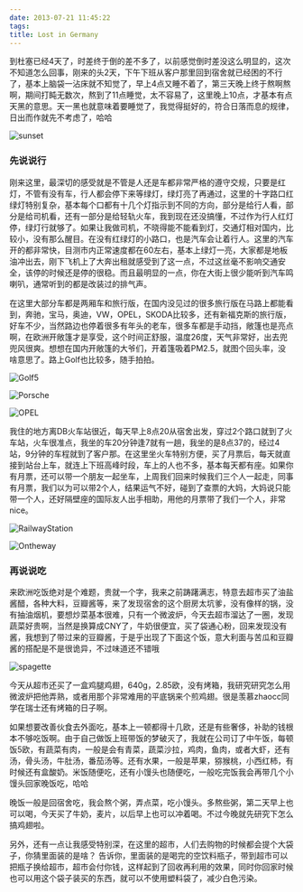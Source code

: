 ```yaml
---
date: 2013-07-21 11:45:22
tags:
title: Lost in Germany
---
```



到杜塞已经4天了，时差终于倒的差不多了，以前感觉倒时差没这么明显的，这次不知道怎么回事，刚来的头2天，下午下班从客户那里回到宿舍就已经困的不行了，基本上脑袋一沾床就不知觉了，早上4点又睡不着了，第三天晚上终于熬啊熬啊，期间打盹无数次，熬到了11点睡觉，太不容易了，这里晚上10点，才基本有点天黑的意思。天一黑也就意味着要睡觉了，我觉得挺好的，符合日落而息的规律，日出而作就先不考虑了，哈哈  
  
![sunset](http://farm6.staticflickr.com/5464/9327308393_66a87dc90e.jpg)  

### 先说说行
刚来这里，最深切的感受就是不管是人还是车都非常严格的遵守交规，只要是红灯，不管有没有车，行人都会停下来等绿灯，绿灯亮了再通过，这里的十字路口红绿灯特别复杂，基本每个口都有十几个灯指示到不同的方向，部分是给行人看，部分是给司机看，还有一部分是给轻轨火车，我到现在还没搞懂，不过作为行人红灯停，绿灯行就够了。如果让我做司机，不晓得能不能看到灯，交通灯相对国内，比较小，没有那么醒目。在没有红绿灯的小路口，也是汽车会让着行人。这里的汽车开的都非常快，目测市内正常速度都在60左右，基本上绿灯一亮，大家都是地板油冲出去，刚下飞机上了大奔出租就感受到了这一点，不过这丝毫不影响交通安全，该停的时候还是停的很稳。而且最明显的一点，你在大街上很少能听到汽车鸣喇叭，通常听到的都是改装过的排气声。  


在这里大部分车都是两厢车和旅行版，在国内没见过的很多旅行版在马路上都能看到，奔驰，宝马，奥迪，VW，OPEL，SKODA比较多，还有新福克斯的旅行版，好车不少，当然路边也停着很多有年头的老车，很多车都是手动挡，敞篷也是亮点啊，在欧洲开敞篷才是享受，这个时间正舒服，温度26度，天气非常好，出去兜兜风很爽。想想在国内开敞篷的大爷们，开着篷吸着PM2.5，就图个回头率，没啥意思了。路上Golf也比较多，随手拍拍。  
  
![Golf5](http://farm8.staticflickr.com/7427/9327241437_370228b165.jpg "第五代Golf")  
  
![Porsche](http://farm4.staticflickr.com/3773/9327189471_bc2898c6ca.jpg "Porsche 911")  
  
![OPEL](http://farm3.staticflickr.com/2880/9326643413_c76d204087.jpg "OPEL 国内是英朗XT")  
  

我住的地方离DB火车站很近，每天早上8点20从宿舍出发，穿过2个路口就到了火车站，火车很准点，我坐的车20分钟逢7就有一趟，我坐的是8点37的，经过4站，9分钟的车程就到了客户那。在这里坐火车特别方便，买了月票后，每天就直接到站台上车，就连上下班高峰时段，车上的人也不多，基本每天都有座。如果你有月票，还可以带一个朋友一起坐车，上周我们回来时候我们三个人一起走，同事有月票，我们以为可以带2个人，结果运气不好，碰到了查票的大妈，大妈说只能带一个人，还好隔壁座的国际友人出手相助，用他的月票带了我们一个人，非常nice。

![RailwayStation](http://farm8.staticflickr.com/7435/9330157308_3c00546345_z.jpg "车站等车中…")  

![Ontheway](http://farm8.staticflickr.com/7388/9330178498_93c7282213.jpg "去客户办公室的路上")  

### 再说说吃

来欧洲吃饭绝对是个难题，贵就一个字，我来之前踌躇满志，特意去超市买了油盐酱醋，各种大料，豆瓣酱等，来了发现宿舍的这个厨房太坑爹，没有像样的锅，没有抽油烟机，要想炒菜基本很难，只有一个微波炉，今天去超市溜达了一圈，发现蔬菜好贵啊，当然是换算成CNY了，牛奶很便宜，买了袋通心粉，回来发现没有酱，我想到了带过来的豆瓣酱，于是乎出现了下面这个饭，意大利面与苦瓜和豆瓣酱的搭配是不是很诡异，不过味道还不错哦  

![spagette](http://farm6.staticflickr.com/5501/9327255591_a92068aaf9.jpg "通心粉")  

今天从超市还买了一盒鸡腿鸡翅，640g，2.85欧，没有烤箱，我研究研究怎么用微波炉把他弄熟，或者用那个非常难用的平底锅来个煎鸡翅。很是羡慕zhaocc同学在瑞士还有烤箱的日子啊。

如果想要改善伙食去外面吃，基本上一顿都得十几欧，还是有些奢侈，补助的钱根本不够吃饭啊。由于自己做饭上班带饭的梦破灭了，我就在公司订了中午饭，每顿饭5欧，有蔬菜有肉，一般是会有青菜，蔬菜沙拉，鸡肉，鱼肉，或者大虾，还有汤，骨头汤，牛肚汤，番茄汤等。还有水果，一般是苹果，猕猴桃，小西红柿，有时候还有盒酸奶。米饭随便吃，还有小馒头也随便吃，一般吃完饭我会再带几个小馒头回家晚饭吃，哈哈  

晚饭一般是回宿舍吃，我会熬个粥，弄点菜，吃小馒头。多熬些粥，第二天早上也可以喝，今天买了牛奶，麦片，以后早上也可以冲着喝。不过今晚就先研究下怎么搞鸡翅啦。  

另外，还有一点让我感受特别深，在这里的超市，人们去购物的时候都会提个大袋子，你猜里面装的是啥？ 告诉你，里面装的是喝完的空饮料瓶子，带到超市可以把瓶子换给超市，超市会付你钱，这样起到了回收再利用的效果，同时你回家时候也可以用这个袋子装买的东西，就可以不使用塑料袋了，减少白色污染。  